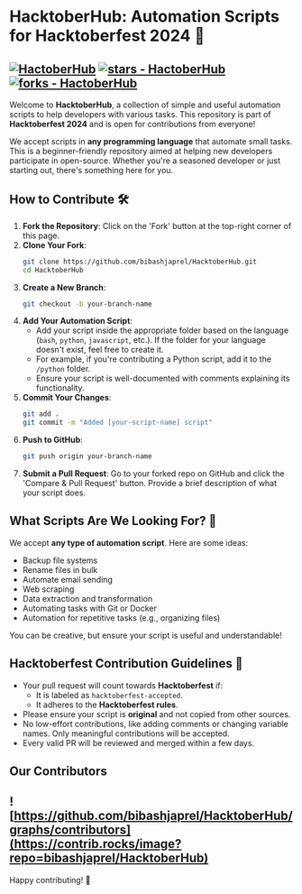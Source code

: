 
# HacktoberHub: Automation Scripts for Hacktoberfest 2024 🎉


[![HactoberHub](https://img.shields.io/static/v1?label=bibashjaprel&message=HactoberHub&color=red&logo=github)](https://github.com/bibashjaprel/HacktoberHub "Go to GitHub repo")
[![stars - HactoberHub](https://img.shields.io/github/stars/bibashjaprel/HacktoberHub?style=social)](https://github.com/bibashjaprel/HacktoberHub)
[![forks - HactoberHub](https://img.shields.io/github/forks/bibashjaprel/HacktoberHub?style=social)](https://github.com/bibashjaprel/HacktoberHub)
---
Welcome to **HacktoberHub**, a collection of simple and useful automation scripts to help developers with various tasks. This repository is part of **Hacktoberfest 2024** and is open for contributions from everyone!

We accept scripts in **any programming language** that automate small tasks. This is a beginner-friendly repository aimed at helping new developers participate in open-source. Whether you're a seasoned developer or just starting out, there's something here for you.

## How to Contribute 🛠️

1. **Fork the Repository**: Click on the 'Fork' button at the top-right corner of this page.
2. **Clone Your Fork**:
   ```bash
   git clone https://github.com/bibashjaprel/HacktoberHub.git
   cd HacktoberHub
   ```
3. **Create a New Branch**:
   ```bash
   git checkout -b your-branch-name
   ```
4. **Add Your Automation Script**:
   - Add your script inside the appropriate folder based on the language (`bash`, `python`, `javascript`, etc.). If the folder for your language doesn't exist, feel free to create it.
   - For example, if you're contributing a Python script, add it to the `/python` folder.
   - Ensure your script is well-documented with comments explaining its functionality.
5. **Commit Your Changes**:
   ```bash
   git add .
   git commit -m "Added [your-script-name] script"
   ```
6. **Push to GitHub**:
   ```bash
   git push origin your-branch-name
   ```
7. **Submit a Pull Request**: Go to your forked repo on GitHub and click the 'Compare & Pull Request' button. Provide a brief description of what your script does.

## What Scripts Are We Looking For? 🤔

We accept **any type of automation script**. Here are some ideas:
- Backup file systems
- Rename files in bulk
- Automate email sending
- Web scraping
- Data extraction and transformation
- Automating tasks with Git or Docker
- Automation for repetitive tasks (e.g., organizing files)

You can be creative, but ensure your script is useful and understandable!

## Hacktoberfest Contribution Guidelines 🎃

- Your pull request will count towards **Hacktoberfest** if:
  - It is labeled as `hacktoberfest-accepted`.
  - It adheres to the **Hacktoberfest rules**.
- Please ensure your script is **original** and not copied from other sources.
- No low-effort contributions, like adding comments or changing variable names. Only meaningful contributions will be accepted.
- Every valid PR will be reviewed and merged within a few days.
## Our Contributors
![https://github.com/bibashjaprel/HacktoberHub/graphs/contributors](https://contrib.rocks/image?repo=bibashjaprel/HacktoberHub)
---
Happy contributing! 🚀
